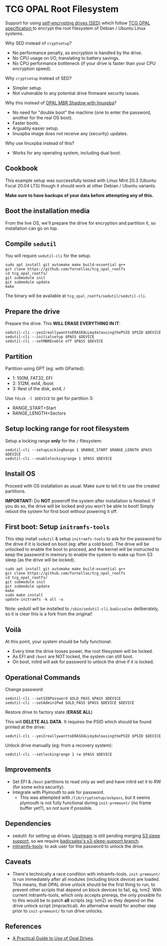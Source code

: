 # TCG OPAL Root Filesystem

Support for using [self-encrypting drives (SED)](https://en.wikipedia.org/wiki/Hardware-based_full_disk_encryption) which follow [TCG OPAL specification ](https://trustedcomputinggroup.org/resource/storage-work-group-storage-security-subsystem-class-opal/) to encrypt the root filesystem of Debian / Ubuntu Linux systems.

Why SED instead of `cryptsetup`?

- No performance penalty, as encryption is handled by the drive.
- No CPU usage on I/O, translating to battery savings.
- No CPU performance bottleneck (if your drive is faster than your CPU encryption speed).

Why `cryptsetup` instead of SED?

- Simpler setup.
- Not vulnerable to any potential drive firmware security issues.

Why this instead of [OPAL MBR Shadow with linuxpba](https://github.com/Drive-Trust-Alliance/sedutil/wiki/Encrypting-your-drive)?

- No need for "double boot" the machine (one to enter the password, another for the real OS boot).
- Faster boots.
- Arguably easier setup.
- linuxpba image does not receive any (security) updates.

Why use linuxpba instead of this?

- Works for any operating system, including dual boot.

## Cookbook

This example setup was successfully tested with Linux Mint 20.3 (Ubuntu Focal 20.04 LTS) though it should work at other Debian / Ubuntu variants.

**Make sure to have backups of your data before attempting any of this.**

## Boot the installation media

From the live OS, we'll prepare the drive for encryption and partition it, so installation can go on top.

## Compile `sedutil`

You will require `sedutil-cli` for the setup.

```shell
sudo apt install git automake make build-essential g++
git clone https://github.com/fornellas/tcg_opal_rootfs
cd tcg_opal_rootfs/
git submodule init
git submodule update
make
```

The binary will be available at `tcg_opal_rootfs/sedutil/sedutil-cli`.

## Prepare the drive

Prepare the drive. This **WILL ERASE EVERYTHING IN IT**:

```shell
sedutil-cli --yesIreallywanttoERASEALLmydatausingthePSID $PSID $DEVICE
sedutil-cli --initialsetup $PASS $DEVICE
sedutil-cli --setMBREnable off $PASS $DEVICE
```

## Partition

Partition using GPT (eg: with GParted):

- 1: 100M, FAT32, EFI
- 2: 512M, ext4, /boot
- 3: Rest of the disk, ext4, /

Use `fdisk -l $DEVICE` to get for partition 3:

- RANGE_START=Start
- RANGE_LENGTH=Sectors

## Setup locking range for root filesystem

Setup a locking range **only** for the `/` filesystem:

```shell
sedutil-cli --setupLockingRange 1 $RANGE_START $RANGE_LENGTH $PASS $DEVICE
sedutil-cli --enablelockingrange 1 $PASS $DEVICE
```

## Install OS

Proceed with OS installation as usual. Make sure to tell it to use the created partitions.

**IMPORTANT:** Do **NOT** poweroff the system after installation is finished. If you do so, the drive will be locked and you won't be able to boot! Simply reboot the system for first boot without powering it off.

## First boot: Setup `initramfs-tools`

This step install `sedutil` & setup `initramfs-tools` to ask for the password for the drive if it is locked on boot (eg: after a cold boot). The drive will be unlocked to enable the boot to proceed, and the kernel will be instructed to keep the password in memory to enable the system to wake up from S3 sleep (as the drive will be locked).

```shell
sudo apt install git automake make build-essential g++
git clone https://github.com/fornellas/tcg_opal_rootfs
cd tcg_opal_rootfs/
git submodule init
git submodule update
make
sudo make install
update-initramfs -k all -u
```

Note: sedutil will be installed to `/sbin/sedutil-cli.badicsalex` deliberately, so it is clear this is a fork from the original!

## Voilà

At this point, your system should be fully functional:

- Every time the drive looses power, the root filesystem will be locked.
- As EFI and `/boot` are NOT locked, the system can still boot.
- On boot, initrd will ask for password to unlock the drive if it is locked.

## Operational Commands

Change password:

```shell
sedutil-cli --setSIDPassword $OLD_PASS $PASS $DEVICE
sedutil-cli --setAdmin1Pwd $OLD_PASS $PASS $DEVICE $DEVICE
```

Restore drive to factory state (**ERASE ALL**)

This will **DELETE ALL DATA**. It requires the PSID which should be found printed at the drive:

```shell
sedutil-cli --yesIreallywanttoERASEALLmydatausingthePSID $PSID $DEVICE
````

Unlock drive manually (eg: from a recovery system):

```shell
sedutil-cli --setlockingrange 1 rw $PASS $DEVICE
```

## Improvements

- Set EFI & `/boot` partitions to read only as well and have initrd set it to RW (for some extra security).
- Integrate with Plymouth to ask for password.
  - This was attempted with `/lib/cryptsetup/askpass`, but it seems plymouth is not fully functional during `init-premount/` (no frame buffer yet?), so not sure if possible.

## Dependencies

- sedutil: for setting up drives. [Upstream](https://github.com/Drive-Trust-Alliance/sedutil) is still pending merging [S3 sleep support](https://github.com/Drive-Trust-Alliance/sedutil/pull/190), so we require [badicsalex's s3-sleep-support branch](https://github.com/badicsalex/sedutil/tree/s3-sleep-support).
- [initramfs-tools](https://salsa.debian.org/kernel-team/initramfs-tools): to ask user for the password to unlock the drive.

## Caveats

- There's technically a race condition with initramfs-tools. `init-premount/` is run immediately after all modules (including block device) are loaded. This means, that OPAL drive unlock should be the first thing to run, to prevent other scripts that depend on block devices to fail, eg, lvm2. With current initramfs-tools, which only accepts prereqs, the only possible fix to this would be to patch **all** scripts (eg: lvm2) so they depend on the drive unlock script (impractical). An alternative would for another step prior to `init-premount/` to run drive unlocks.

## References

-	[A Practical Guide to Use of Opal Drives](https://develop.trustedcomputinggroup.org/2019/05/28/a-practical-guide-to-use-of-opal-drives/).